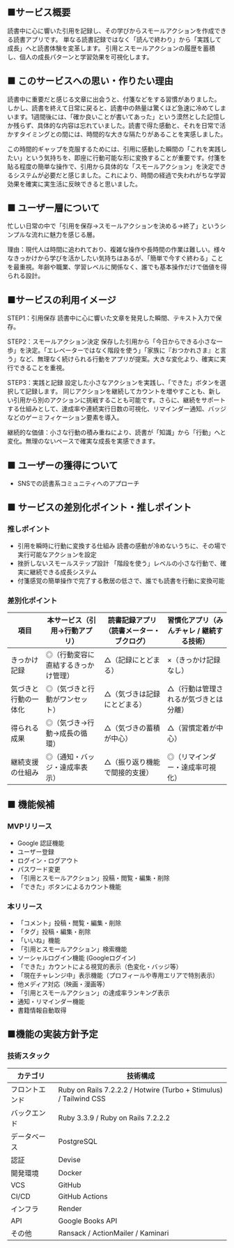## ■サービス概要
読書中に心に響いた引用を記録し、その学びからスモールアクションを作成できる読書アプリです。
単なる読書記録ではなく「読んで終わり」から「実践して成長」へと読書体験を変革します。
引用とスモールアクションの履歴を蓄積し、個人の成長パターンと学習効果を可視化します。

## ■ このサービスへの思い・作りたい理由
読書中に重要だと感じる文章に出会うと、付箋などをする習慣がありました。
しかし、読書を終えて日常に戻ると、読書中の熱量は驚くほど急速に冷めてしまいます。1週間後には、「確か良いことが書いてあった」という漠然とした記憶しか残らず、具体的な内容は忘れていました。読書で得た感動と、それを日常で活かすタイミングとの間には、時間的な大きな隔たりがあることを実感しました。

この時間的ギャップを克服するためには、引用に感動した瞬間の「これを実践したい」という気持ちを、即座に行動可能な形に変換することが重要です。付箋を貼る程度の簡単な操作で、引用から具体的な「スモールアクション」を決定できるシステムが必要だと感じました。これにより、時間の経過で失われがちな学習効果を確実に実生活に反映できると思いました。

## ■ ユーザー層について
忙しい日常の中で「引用を保存→スモールアクションを決める→終了」というシンプルな流れに魅力を感じる層。

理由：現代人は時間に追われており、複雑な操作や長時間の作業は難しい。様々なきっかけから学びを活かしたい気持ちはあるが、「簡単で今すぐ終わる」ことを最重視。年齢や職業、学習レベルに関係なく、誰でも基本操作だけで価値を得られる設計。

## ■サービスの利用イメージ
STEP1：引用保存
読書中に心に響いた文章を発見した瞬間、テキスト入力で保存。

STEP2：スモールアクション決定
保存した引用から「今日からできる小さな一歩」を決定。「エレベーターではなく階段を使う」「家族に『おつかれさま』と言う」など、無理なく続けられる行動をアプリが提案。大きな変化より、確実に実行できることを重視。

STEP3：実践と記録
設定した小さなアクションを実践し、「できた」ボタンを選択して記録します。
同じアクションを継続してカウントを増やすことも、新しい引用から別のアクションに挑戦することも可能です。さらに、継続をサポートする仕組みとして、達成率や連続実行日数の可視化、リマインダー通知、バッジなどのゲーミフィケーション要素を導入。

継続的な価値：小さな行動の積み重ねにより、読書が「知識」から「行動」へと変化。無理のないペースで確実な成長を実感できます。

## ■ ユーザーの獲得について
- SNSでの読書系コミュニティへのアプローチ

## ■ サービスの差別化ポイント・推しポイント

### 推しポイント
- 引用を瞬時に行動に変換する仕組み 読書の感動が冷めないうちに、その場で実行可能なアクションを設定
- 挫折しないスモールステップ設計 「階段を使う」レベルの小さな行動で、確実に継続できる成長システム
- 付箋感覚の簡単操作で完了する敷居の低さで、誰でも読書を行動に変換可能

### 差別化ポイント
| 項目 | 本サービス（引用→行動アプリ） | 読書記録アプリ（読書メーター・ブクログ） | 習慣化アプリ（みんチャレ / 継続する技術） |
| --- | --- | --- | --- |
| きっかけ記録 | ◎（行動変容に直結するきっかけ管理） | △（記録にとどまる） | ×（きっかけ記録なし） |
| 気づきと行動の一体化 | ◎（気づきと行動がワンセット） | △（気づきは記録にとどまる） | △（行動は管理されるが気づきとは分離） |
| 得られる成果 | ◎（気づき→行動→成長の循環） | △（気づきの蓄積が中心） | △（習慣定着が中心） |
| 継続支援の仕組み | ◎（通知・バッジ・達成率表示） | △（振り返り機能で間接的支援） | ◎（リマインダー・達成率可視化） |

## ■ 機能候補

### MVPリリース
- Google 認証機能
- ユーザー登録
- ログイン・ログアウト
- パスワード変更
- 「引用とスモールアクション」投稿・閲覧・編集・削除
- 「できた」ボタンによるカウント機能

### 本リリース
- 「コメント」投稿・閲覧・編集・削除
- 「タグ」投稿・編集・削除
- 「いいね」機能
- 「引用とスモールアクション」検索機能
- ソーシャルログイン機能 (Googleログイン)
- 「できた」カウントによる視覚的表示（色変化・バッジ等）
- 「現在チャレンジ中」表示機能（プロフィールや専用エリアで特別表示）
- 他メディア対応（映画・漫画等）
- 「引用とスモールアクション」の達成率ランキング表示
- 通知・リマインダー機能
- 書籍情報自動取得

## ■機能の実装方針予定
### 技術スタック
| カテゴリ | 技術構成 |
| --- | --- |
| フロントエンド | Ruby on Rails 7.2.2.2 / Hotwire (Turbo + Stimulus) / Tailwind CSS |
| バックエンド | Ruby 3.3.9  / Ruby on Rails 7.2.2.2  |
| データベース | PostgreSQL |
| 認証 | Devise  |
| 開発環境 | Docker  |
| VCS | GitHub |
| CI/CD | GitHub Actions |
| インフラ | Render  |
| API | Google Books API |
| その他 | Ransack / ActionMailer / Kaminari |

